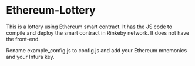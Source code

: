 # Ethereum-Lottery
This is a lottery using Ethereum smart contract. It has the JS code to compile and deploy the smart contract in Rinkeby network. 
It does not have the front-end.

Rename example_config.js to config.js and add your Ethereum mnemonics and your Infura key.
